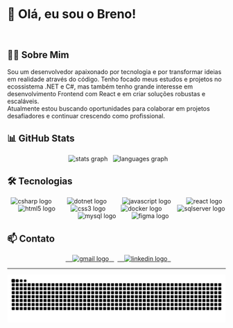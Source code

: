 # 👋 Olá, eu sou o Breno!

<br>

## 👨‍💻 Sobre Mim
<p>
Sou um desenvolvedor apaixonado por tecnologia e por transformar ideias em realidade através do código. Tenho focado meus estudos e projetos no ecossistema .NET e C#, mas também tenho grande interesse em desenvolvimento Frontend com React e em criar soluções robustas e escaláveis.
<br>
Atualmente estou buscando oportunidades para colaborar em projetos desafiadores e continuar crescendo como profissional.
</p>

## 📊 GitHub Stats
<div align="center">
  <img src="https://github-readme-stats.vercel.app/api?username=1BrenoAlv&hide_title=false&hide_rank=false&show_icons=true&include_all_commits=true&count_private=true&disable_animations=false&theme=algolia&locale=pt-br&hide_border=false" height="150" alt="stats graph"  />
  <img src="https://github-readme-stats.vercel.app/api/top-langs?username=1BrenoAlv&locale=pt-br&hide_title=false&layout=compact&card_width=320&langs_count=5&theme=algolia&hide_border=false" height="150" alt="languages graph"  />
</div>

## 🛠️ Tecnologias
<div align="center">
  <img src="https://cdn.jsdelivr.net/gh/devicons/devicon/icons/csharp/csharp-original.svg" height="40" alt="csharp logo"  />
  <img width="12" />
  <img src="https://cdn.jsdelivr.net/gh/devicons/devicon/icons/dot-net/dot-net-original-wordmark.svg" height="40" alt="dotnet logo"  />
  <img width="12" />
  <img src="https://cdn.jsdelivr.net/gh/devicons/devicon/icons/javascript/javascript-original.svg" height="40" alt="javascript logo"  />
  <img width="12" />
  <img src="https://cdn.jsdelivr.net/gh/devicons/devicon/icons/react/react-original.svg" height="40" alt="react logo"  />
  <img width="12" />
  <img src="https://cdn.jsdelivr.net/gh/devicons/devicon/icons/html5/html5-original.svg" height="40" alt="html5 logo"  />
  <img width="12" />
  <img src="https://cdn.jsdelivr.net/gh/devicons/devicon/icons/css3/css3-original.svg" height="40" alt="css3 logo"  />
  <img width="12" />
  <img src="https://cdn.jsdelivr.net/gh/devicons/devicon/icons/docker/docker-original.svg" height="40" alt="docker logo"  />
  <img width="12" />
  <img src="https://cdn.jsdelivr.net/gh/devicons/devicon/icons/microsoftsqlserver/microsoftsqlserver-plain.svg" height="40" alt="sqlserver logo"  />
  <img width="12" />
  <img src="https://cdn.jsdelivr.net/gh/devicons/devicon/icons/mysql/mysql-original.svg" height="40" alt="mysql logo"  />
  <img width="12" />
  <img src="https://cdn.jsdelivr.net/gh/devicons/devicon/icons/figma/figma-original.svg" height="40" alt="figma logo"  />
</div>

## 📫 Contato
<div align="center">
  <a href="mailto:brenoalves.queirozoficial@gmail.com" target="_blank">
    <img src="https://img.shields.io/static/v1?message=Gmail&logo=gmail&label=&color=D14836&logoColor=white&labelColor=&style=for-the-badge" height="30" alt="gmail logo"  />
  </a>
  <a href="https://www.linkedin.com/in/brenoalvesdequeiroz/" target="_blank">
    <img src="https://img.shields.io/static/v1?message=LinkedIn&logo=linkedin&label=&color=0077B5&logoColor=white&labelColor=&style=for-the-badge" height="30" alt="linkedin logo"  />
  </a>
</div>

---

<img src="https://raw.githubusercontent.com/1BrenoAlv/1BrenoAlv/output/snake.svg" alt="Snake animation" />

